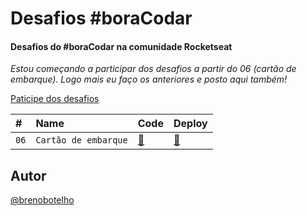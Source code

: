 # Desafios #boraCodar

#### Desafios do #boraCodar na comunidade Rocketseat

_Estou começando a participar dos desafios a partir do 06 (cartão de embarque). Logo mais eu faço os anteriores e posto aqui também!_

[Paticipe dos desafios](https://boracodar.dev/)

| #    | Name           | Code    | Deploy |
| :--- | :------------- | :------ | :------|
| `06` | `Cartão de embarque` |  [🧬](https://github.com/eduardonobrega/bora-codar/tree/main/music-player) |[👾](https://eduardonobrega.github.io/bora-codar/music-player/) |



## Autor

[@brenobotelho]([https://www.linkedin.com/in/eduardo-nunes-nobrega/](https://github.com/brenobotelho))
